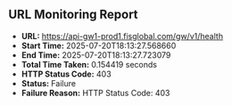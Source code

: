 ## URL Monitoring Report

- **URL:** https://api-gw1-prod1.fisglobal.com/gw/v1/health
- **Start Time:** 2025-07-20T18:13:27.568660
- **End Time:** 2025-07-20T18:13:27.723079
- **Total Time Taken:** 0.154419 seconds
- **HTTP Status Code:** 403
- **Status:** Failure
- **Failure Reason:** HTTP Status Code: 403
